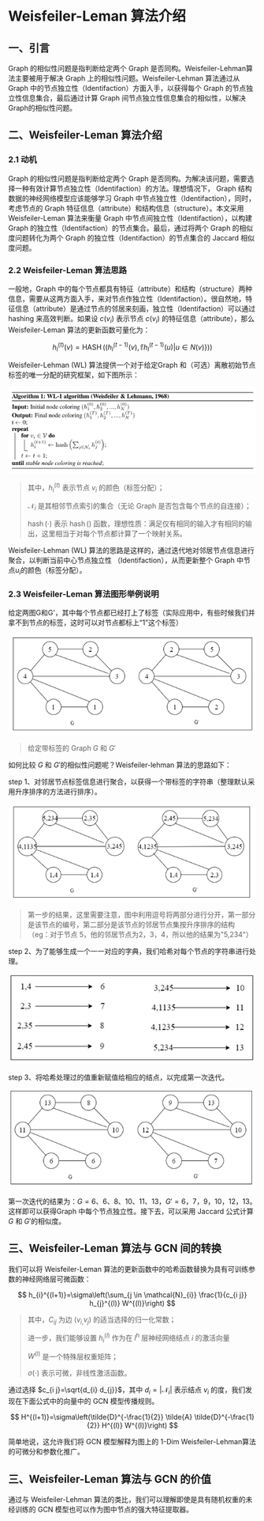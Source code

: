 # Weisfeiler-Leman 算法介绍

## 一、引言

Graph 的相似性问题是指判断给定两个 Graph 是否同构。Weisfeiler-Lehman算法主要被用于解决 Graph 上的相似性问题。Weisfeiler-Lehman 算法通过从 Graph 中的节点独立性（Identifaction）方面入手，以获得每个 Graph 的节点独立性信息集合，最后通过计算 Graph 间节点独立性信息集合的相似性，以解决Graph的相似性问题。

## 二、Weisfeiler-Leman 算法介绍

### 2.1 动机

 Graph 的相似性问题是指判断给定两个 Graph 是否同构。为解决该问题，需要选择一种有效计算节点独立性（Identifaction）的方法。理想情况下， Graph 结构数据的神经网络模型应该能够学习 Graph 中节点独立性（Identifaction），同时，考虑节点的 Graph 特征信息（attribute）和结构信息（structure）。本文采用 Weisfeiler-Leman 算法来衡量 Graph 中节点间独立性（Identifaction），以构建 Graph 的独立性（Identifaction）的节点集合。最后，通过将两个 Graph 的相似度问题转化为两个 Graph 的独立性（Identifaction）的节点集合的 Jaccard 相似度问题。

### 2.2 Weisfeiler-Leman 算法思路

一般地，Graph 中的每个节点都具有特征（attribute）和结构（structure）两种信息，需要从这两方面入手，来对节点作独立性（Identifaction）。很自然地，特征信息（attribute）是通过节点的邻居来刻画，独立性（Identifaction）可以通过 hashing 来高效判断。如果设 $c(v_i)$ 表示节点 $c(v_i)$ 的特征信息（attribute），那么 Weisfeiler-Leman 算法的更新函数可量化为：

$$
h_l^{(t)}(v)=\operatorname{HASH}\left(\left(h_{l}^{(t-1)}(v), \mathbb{f} h_l^{(t-1)}(u) | u \in N(v)\right\}\right) )
$$

Weisfeiler-Lehman (WL) 算法提供一个对于给定Graph 和（可选）离散初始节点标签的唯一分配的研究框架，如下图所示：

![](img/WL.png)

> 其中，$h_{i}^{(t)}$ 表示节点 $v_{i}$ 的颜色（标签分配）；
> 
> $\mathcal{N}_{i}$ 是其相邻节点索引的集合（无论 Graph 是否包含每个节点的自连接）；
> 
> $\operatorname{hash}(\cdot)$ 表示 $\operatorname{hash}()$ 函数，理想性质：满足仅有相同的输入才有相同的输出，这里相当于对每个节点都计算了一个映射关系。

Weisfeiler-Lehman (WL) 算法的思路是这样的，通过迭代地对邻居节点信息进行聚合，以判断当前中心节点独立性 （Identifaction），从而更新整个 Graph 中节点$u_{i}$的颜色（标签分配）。

### 2.3 Weisfeiler-Leman 算法图形举例说明

给定两图G和G'，其中每个节点都已经打上了标签（实际应用中，有些时候我们并拿不到节点的标签，这时可以对节点都标上“1”这个标签）

![](img/WL_example_1.png)
> 给定带标签的 Graph $G$ 和 $G'$

如何比较 $G$ 和 $G'$的相似性问题呢？Weisfeiler-lehman 算法的思路如下：

step 1、对邻居节点标签信息进行聚合，以获得一个带标签的字符串（整理默认采用升序排序的方法进行排序）。

![](img/WL_example_2.png)

> 第一步的结果，这里需要注意，图中利用逗号将两部分进行分开，第一部分是该节点的编号，第二部分是该节点的邻居节点集按升序排序的结构（eg：对于节点 5，他的邻居节点为2，3，4，所以他的结果为"5,234"）

step 2、为了能够生成一个一一对应的字典，我们哈希对每个节点的字符串进行处理。

![](img/WL_example_3.png)

step 3、将哈希处理过的值重新赋值给相应的结点，以完成第一次迭代。

![](img/WL_example_4.png)

第一次迭代的结果为：$G={6、6、8、10、11、13}，G'={6，7，9，10，12，13}$。这样即可以获得Graph 中每个节点独立性。接下去，可以采用 Jaccard 公式计算$G$ 和 $G'$的相似度。


## 三、Weisfeiler-Leman 算法与 GCN 间的转换

我们可以将 Weisfeiler-Leman 算法的更新函数中的哈希函数替换为具有可训练参数的神经网络层可微函数：

$$
h_{i}^{(l+1)}=\sigma\left(\sum_{j \in \mathcal{N}_{i}} \frac{1}{c_{i j}} h_{j}^{(l)} W^{(l)}\right)
$$

> 其中，$C_{i j}$ 为边 $\left(v_{i,} v_{j}\right)$ 的适当选择的归一化常数；
> 
> 进一步，我们能够设置 $h_{i}^{(l)}$ 作为在 $l^{\mathrm{h}}$ 层神经网络结点 $i$ 的激活向量
> 
> $W^{(l)}$ 是一个特殊层权重矩阵；
> 
> $\sigma(\cdot)$ 表示可微，非线性激活函数。

通过选择 $c_{i j}=\sqrt{d_{i} d_{j}}$，其中 $d_{i}=\left|\mathcal{N}_{i}\right|$ 表示结点 $v_{i}$ 的度，我们发现在下面公式中的向量中的 GCN 模型传播规则。

$$
H^{(l+1)}=\sigma\left(\tilde{D}^{-\frac{1}{2}} \tilde{A} \tilde{D}^{-\frac{1}{2}} H^{(l)} W^{(l)}\right)
$$

简单地说，这允许我们将 GCN 模型解释为图上的 1-Dim Weisfeiler-Lehman算法的可微分和参数化推广。

## 三、Weisfeiler-Leman 算法与 GCN 的价值

通过与 Weisfeiler-Lehman 算法的类比，我们可以理解即使是具有随机权重的未经训练的 GCN 模型也可以作为图中节点的强大特征提取器。













